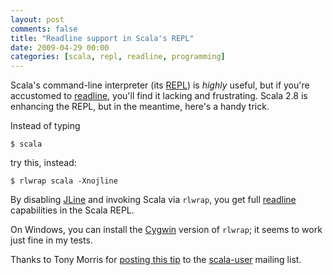 ```yaml
---
layout: post
comments: false
title: "Readline support in Scala's REPL"
date: 2009-04-29 00:00
categories: [scala, repl, readline, programming]
---
```


Scala's command-line interpreter (its [REPL][]) is *highly* useful, but if
you're accustomed to [readline][], you'll find it lacking and frustrating.
Scala 2.8 is enhancing the REPL, but in the meantime, here's a handy trick.

Instead of typing

    $ scala

try this, instead:

    $ rlwrap scala -Xnojline

By disabling [JLine][] and invoking Scala via `rlwrap`, you get full
[readline][] capabilities in the Scala REPL.

On Windows, you can install the [Cygwin][] version of `rlwrap`; it seems to
work just fine in my tests.

Thanks to Tony Morris for [posting this tip][] to the [scala-user][]
mailing list.

[REPL]: http://en.wikipedia.org/wiki/REPL
[readline]: http://tiswww.case.edu/php/chet/readline/rltop.html
[JLine]: http://jline.sourceforge.net/
[readline]: http://tiswww.case.edu/php/chet/readline/rltop.html
[Cygwin]: http://www.cygwin.com/
[posting this tip]: http://www.nabble.com/Re:-rlwrap-with-scala-interpreter-p23291192.html
[scala-user]: http://www.nabble.com/Scala---User-f30217.html
